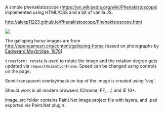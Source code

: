 A simple phenakistoscope (https://en.wikipedia.org/wiki/Phenakistoscope) implemented using HTML/CSS and a bit of vanila JS.

http://alexp11223.github.io/Phenakistoscope/Phenakistoscope.html

![](http://i.imgur.com/3iUBZG4.png)

The galloping horse images are from http://opengameart.org/content/galloping-horse (based on photographs by [Eadweard Muybridge, 1878](https://en.wikipedia.org/wiki/Sallie_Gardner_at_a_Gallop)).

`transform: rotate` is used to rotate the image and the rotation degree gets updated via `requestAnimationFrame`. Speed can be changed using controls on the page.

Semi-transparent overlay/mask on top of the image is created using 'svg'.

Should work in all modern browsers (Chrome, FF, ...) and IE 10+.

image_src folder contains Paint.Net image project file with layers, and .psd exported via Paint.Net plugin.
